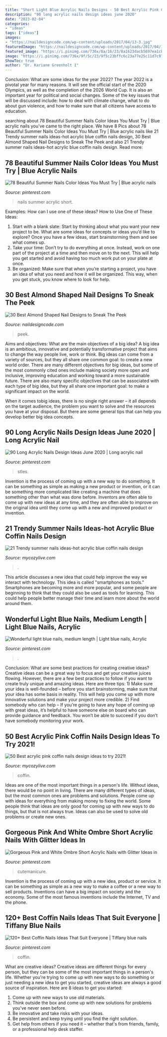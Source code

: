 ```yaml
---
title: "Short Light Blue Acrylic Nails Designs - 50 Best Acrylic Pink Coffin Nails Design Ideas To Try 2021!"
description: "90 long acrylic nails design ideas june 2020"
date: "2023-02-04"
categories:
- "ideas"
tags: ["ideas"]
images:
- "https://naildesigncode.com/wp-content/uploads/2017/04/13-3.jpg"
featuredImage: "https://naildesigncode.com/wp-content/uploads/2017/04/13-3.jpg"
featured_image: "https://i.pinimg.com/736x/8a/16/23/8a1623dacb5697ea1cb0aca23cfd244f.jpg"
image: "https://i.pinimg.com/736x/9f/5c/23/9f5c23bffc6c23a77e25c11d7c977ce5.jpg"
ShowToc: true
author: "Dr. Kariane Greenholt I"
---
```



Conclusion: What are some ideas for the year 2022?
The year 2022 is a pivotal year for many reasons. It will see the official start of the 2020 Olympics, as well as the completion of the 2026 World Cup. It is also an important year for political and social changes. Some of the key issues that will be discussed include: how to deal with climate change, what to do about gun violence, and how to make sure that all citizens have access to education.

	

		
searching about 78 Beautiful Summer Nails Color Ideas You Must Try | Blue acrylic nails you've came to the right place. We have 8 Pics about 78 Beautiful Summer Nails Color Ideas You Must Try | Blue acrylic nails like 21 Trendy summer nails ideas-hot acrylic blue coffin nails design, 30 Best Almond Shaped Nail Designs to Sneak The Peek and also 21 Trendy summer nails ideas-hot acrylic blue coffin nails design. Read more:
		
    
## 78 Beautiful Summer Nails Color Ideas You Must Try | Blue Acrylic Nails

<img loading=lazy src="https://i.pinimg.com/736x/21/9c/d4/219cd4e4c24d92181d8f6293ce07c5d6.jpg" onerror="this.onerror=null;this.src='https://tse2.mm.bing.net/th?id=OIP.ZkSgnQ-8vrU7RooU2NJ6QAHaJ4&amp;pid=15.1';" alt="78 Beautiful Summer Nails Color Ideas You Must Try | Blue acrylic nails">

_Source: pinterest.com_

>nails summer acrylic short. 

	

Examples: How can I use one of these ideas?
How to Use One of These Ideas: 
1. Start with a blank slate: Start by thinking about what you want your new project to be. What are some ideas for concepts or ideas you’d like to explore? Once you have a few ideas, start brainstorming them and see what comes up. 
2. Take your time: Don’t try to do everything at once. Instead, work on one part of the project at a time and then move on to the next. This will help you get started and avoid having too much work put on your plate at once. 
3. Be organized: Make sure that when you’re starting a project, you have an idea of what you need and how it will be organized. This way, when you get stuck, you know where to look for help. 

    
## 30 Best Almond Shaped Nail Designs To Sneak The Peek

<img loading=lazy src="https://naildesigncode.com/wp-content/uploads/2017/04/13-3.jpg" onerror="this.onerror=null;this.src='https://tse3.mm.bing.net/th?id=OIP.gXfUusnL5iDqgqH0ONNcmwHaJ4&amp;pid=15.1';" alt="30 Best Almond Shaped Nail Designs to Sneak The Peek">

_Source: naildesigncode.com_

>peek. 

	

Aims and objectives: What are the main objectives of a big idea?
A big idea is an ambitious, innovative and potentially transformative project that aims to change the way people live, work or think. Big ideas can come from a variety of sources, but they all share one common goal: to create a new world order.
There are many different objectives for big ideas, but some of the most commonly cited ones include making society more open and inclusive, improving education and working toward a more sustainable future. There are also many specific objectives that can be associated with each type of big idea, but they all share one important goal: to make a significant impact on the world.



When it comes tobig ideas, there is no single right answer – it all depends on the target audience, the problem you want to solve and the resources you have at your disposal. But there are some general tips that can help you develop better big idea concepts.

    
## 90 Long Acrylic Nails Design Ideas June 2020 | Long Acrylic Nail

<img loading=lazy src="https://i.pinimg.com/736x/9f/5c/23/9f5c23bffc6c23a77e25c11d7c977ce5.jpg" onerror="this.onerror=null;this.src='https://tse4.mm.bing.net/th?id=OIP.Wiwz-5NM813u_eRm8XadWAHaJP&amp;pid=15.1';" alt="90 Long Acrylic Nails Design Ideas June 2020 | Long acrylic nail">

_Source: pinterest.com_

>stles. 

	

Invention is the process of coming up with a new way to do something. It can be something as simple as making a new product or invention, or it can be something more complicated like creating a machine that does something other than what was done before. Inventors are often able to come up with new ideas at any time, and they are often able to improve on the original idea until they come up with a new and improved product or invention.

    
## 21 Trendy Summer Nails Ideas-hot Acrylic Blue Coffin Nails Design

<img loading=lazy src="https://mycozylive.com/wp-content/uploads/2020/07/7-1.png" onerror="this.onerror=null;this.src='https://tse1.mm.bing.net/th?id=OIP.UCLaaxaOt41VYBOUPmnQ0wHaJu&amp;pid=15.1';" alt="21 Trendy summer nails ideas-hot acrylic blue coffin nails design">

_Source: mycozylive.com_

>. 

	

This article discusses a new idea that could help improve the way we interact with technology. This idea is called "smartphones as tools." Smartphones are becoming more and more popular, and some people are beginning to think that they could also be used as tools for learning. This could help people better manage their time and learn more about the world around them.

    
## Wonderful Light Blue Nails, Medium Length | Light Blue Nails, Acrylic

<img loading=lazy src="https://i.pinimg.com/736x/8a/16/23/8a1623dacb5697ea1cb0aca23cfd244f.jpg" onerror="this.onerror=null;this.src='https://tse3.mm.bing.net/th?id=OIP.RgBE3OR6mjtvVTxta_3b2gHaNQ&amp;pid=15.1';" alt="Wonderful light blue nails, medium length | Light blue nails, Acrylic">

_Source: pinterest.com_

>. 

	

Conclusion: What are some best practices for creating creative ideas?
Creative ideas can be a great way to focus and get your creative juices flowing. However, there are a few best practices to follow if you want to create truly unique and amazing ideas. Here are three tips: 1) Make sure your idea is well-founded – before you start brainstorming, make sure that your idea has some basis in reality. This will help you come up with more innovative solutions and make your project more credible. 2) Find somebody who can help – If you’re going to have any hope of coming up with great ideas, it’s helpful to have someone else on board who can provide guidance and feedback. You won’t be able to succeed if you don’t have somebody monitoring your work.

    
## 50 Best Acrylic Pink Coffin Nails Design Ideas To Try 2021!

<img loading=lazy src="https://mycozylive.com/wp-content/uploads/2021/04/28-11-768x1152.jpg" onerror="this.onerror=null;this.src='https://tse4.mm.bing.net/th?id=OIP.BDgXJqpfPmVu46qyk0B5lwHaLH&amp;pid=15.1';" alt="50 Best acrylic pink coffin nails design ideas to try 2021!">

_Source: mycozylive.com_

>coffin. 

	

Ideas are one of the most important things in a person's life. Without ideas, there would be no point in living. There are many different types of ideas, but the most common ones are problems and solutions. People come up with ideas for everything from making money to fixing the world. Some people think that ideas are only good for coming up with new ways to do things, but that is not always true. Ideas can also be used to solve old problems or create new ones.

    
## Gorgeous Pink And White Ombre Short Acrylic Nails With Glitter Ideas In

<img loading=lazy src="https://i.pinimg.com/736x/63/0a/b9/630ab9564925af5c78968fdc34954403.jpg" onerror="this.onerror=null;this.src='https://tse2.mm.bing.net/th?id=OIP.yXPLj_EHjZccuKuHJ6jX5QHaNy&amp;pid=15.1';" alt="Gorgeous Pink and White Ombre Short Acrylic Nails with Glitter Ideas in">

_Source: pinterest.com_

>cutemanicure. 

	

Invention is the process of coming up with a new idea, product or service. It can be something as simple as a new way to make a coffee or a new way to sell products. Inventions can have a big impact on society and the economy. Some of the most famous inventions include the Internet, TV and the phone.

    
## 120+ Best Coffin Nails Ideas That Suit Everyone | Tiffany Blue Nails

<img loading=lazy src="https://i.pinimg.com/736x/90/63/a7/9063a76beca9efe58822054efa15fff0.jpg" onerror="this.onerror=null;this.src='https://tse3.mm.bing.net/th?id=OIP.MCc-Q7a08xbbiAFcUSA7-QHaO3&amp;pid=15.1';" alt="120+ Best Coffin Nails Ideas That Suit Everyone | Tiffany blue nails">

_Source: pinterest.com_

>coffin. 

	

What are creative ideas?
Creative ideas are different things for every person, but they can be some of the most important things in a person's life. Whether you're trying to come up with new ways to do something or just needing a new idea to get you started, creative ideas are always a good source of inspiration. Here are 8 ideas to get you started: 
1. Come up with new ways to use old materials.
2. Think outside the box and come up with new solutions for problems you've never seen before.
3. Be innovative and take risks with your ideas.
4. Be persistent and keep trying until you find the right solution. 
5. Get help from others if you need it – whether that's from friends, family, or a professional help desk staffer. 

